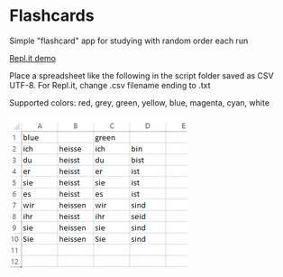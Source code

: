 # Flashcards

Simple "flashcard" app for studying with random order each run

[Repl.it demo](https://repl.it/@bunchofdata/German-1)

Place a spreadsheet like the following in the script folder saved as CSV UTF-8. For Repl.it, change .csv filename ending to .txt

Supported colors: red, grey, green, yellow, blue, magenta, cyan, white

![Screenshot](/screenshot.png)



